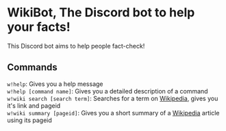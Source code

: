 # WikiBot, The Discord bot to help your facts!
This Discord bot aims to help people fact-check! 

## Commands

`w!help`: Gives you a help message<br/>
`w!help [command name]`: Gives you a detailed description of a command<br/>
`w!wiki search [search term]`: Searches for a term on [Wikipedia](https://wikipedia.org), gives you it's link and pageid<br/>
`w!wiki summary [pageid]`: Gives you a short summary of a [Wikipedia](https://wikipedia.org) article using its pageid 
